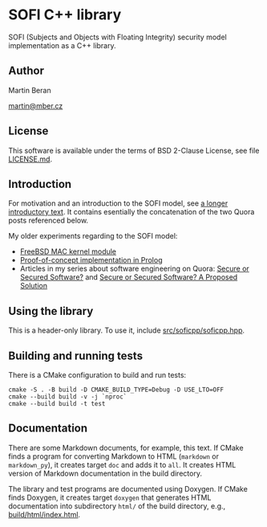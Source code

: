 [Doxygen]: index.html
[LICENSE]: LICENSE.md
[doc/intro]: doc/intro.md

# SOFI C++ library

SOFI (Subjects and Objects with Floating Integrity) security model
implementation as a C++ library.

## Author

Martin Beran

<martin@mber.cz>

## License

This software is available under the terms of BSD 2-Clause License, see
file [LICENSE.md][LICENSE].

## Introduction

For motivation and an introduction to the SOFI model, see
[a longer introductory text][doc/intro]. It contains esentially the
concatenation of the two Quora posts referenced below.

My older experiments regarding to the SOFI model:

- [FreeBSD MAC kernel module](https://github.com/martin-beran/mac_sofi)
- [Proof-of-concept implementation in Prolog](https://github.com/martin-beran/sofi_poc)
- Articles in my series about software engineering on Quora: [Secure or Secured Software?](https://softlyaboutsoftware.quora.com/Secure-or-Secured-Software) and [Secure or Secured Software? A Proposed Solution](https://softlyaboutsoftware.quora.com/Secure-or-Secured-Software-A-Proposed-Solution)

## Using the library

This is a header-only library. To use it, include
[src/soficpp/soficpp.hpp](soficpp/soficpp.hpp).

## Building and running tests

There is a CMake configuration to build and run tests:

    cmake -S . -B build -D CMAKE_BUILD_TYPE=Debug -D USE_LTO=OFF
    cmake --build build -v -j `nproc`
    cmake --build build -t test

## Documentation

There are some Markdown documents, for example, this text. If CMake finds
a program for converting Markdown to HTML (`markdown` or `markdown_py`), it
creates target `doc` and adds it to `all`. It creates HTML version of Markdown
documentation in the build directory.

The library and test programs are documented using Doxygen. If CMake finds
Doxygen, it creates target `doxygen` that generates HTML documentation into
subdirectory `html/` of the build directory, e.g.,
[build/html/index.html][Doxygen].
